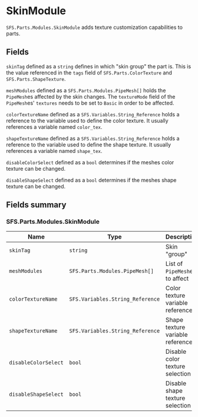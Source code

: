 # SkinModule
`SFS.Parts.Modules.SkinModule` adds texture customization capabilities to parts.

## Fields
`skinTag` defined as a `string` defines in which "skin group" the part is. This is the value referenced in the `tags` field of `SFS.Parts.ColorTexture` and `SFS.Parts.ShapeTexture`.

`meshModules` defined as a `SFS.Parts.Modules.PipeMesh[]` holds the `PipeMesh`es affected by the skin changes. The `textureMode` field of the `PipeMesh`es' `textures` needs to be set to `Basic` in order to be affected.

`colorTextureName` defined as a `SFS.Variables.String_Reference` holds a reference to the variable used to define the color texture. It usually references a variable named `color_tex`.

`shapeTextureName` defined as a `SFS.Variables.String_Reference` holds a reference to the variable used to define the shape texture. It usually references a variable named `shape_tex`.

`disableColorSelect` defined as a `bool` determines if the meshes color texture can be changed.

`disableShapeSelect` defined as a `bool` determines if the meshes shape texture can be changed.

## Fields summary
### SFS.Parts.Modules.SkinModule
| Name | Type | Description |
|-|-|-|
| `skinTag` | `string` | Skin "group" |
| `meshModules` | `SFS.Parts.Modules.PipeMesh[]` | List of `PipeMesh`es to affect |
| `colorTextureName` | `SFS.Variables.String_Reference` | Color texture variable reference |
| `shapeTextureName` | `SFS.Variables.String_Reference` | Shape texture variable reference |
| `disableColorSelect` | `bool` | Disable color texture selection |
| `disableShapeSelect` | `bool` | Disable shape texture selection |